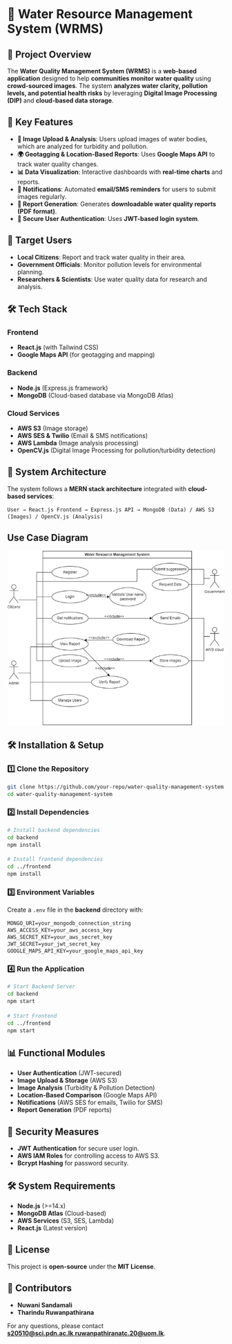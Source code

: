# 🌊 Water Resource Management System (WRMS)

## 📌 Project Overview
The **Water Quality Management System (WRMS)** is a **web-based application** designed to help **communities monitor water quality** using **crowd-sourced images**. The system **analyzes water clarity, pollution levels, and potential health risks** by leveraging **Digital Image Processing (DIP)** and **cloud-based data storage**.

## 🚀 Key Features
- **📸 Image Upload & Analysis**: Users upload images of water bodies, which are analyzed for turbidity and pollution.
- **🌍 Geotagging & Location-Based Reports**: Uses **Google Maps API** to track water quality changes.
- **📊 Data Visualization**: Interactive dashboards with **real-time charts** and reports.
- **🔔 Notifications**: Automated **email/SMS reminders** for users to submit images regularly.
- **📄 Report Generation**: Generates **downloadable water quality reports (PDF format)**.
- **🔐 Secure User Authentication**: Uses **JWT-based login system**.

## 🎯 Target Users
- **Local Citizens**: Report and track water quality in their area.
- **Government Officials**: Monitor pollution levels for environmental planning.
- **Researchers & Scientists**: Use water quality data for research and analysis.

## 🛠️ Tech Stack
### **Frontend**
- **React.js** (with Tailwind CSS)
- **Google Maps API** (for geotagging and mapping)

### **Backend**
- **Node.js** (Express.js framework)
- **MongoDB** (Cloud-based database via MongoDB Atlas)

### **Cloud Services**
- **AWS S3** (Image storage)
- **AWS SES & Twilio** (Email & SMS notifications)
- **AWS Lambda** (Image analysis processing)
- **OpenCV.js** (Digital Image Processing for pollution/turbidity detection)

## 📌 System Architecture
The system follows a **MERN stack architecture** integrated with **cloud-based services**:
```
User → React.js Frontend → Express.js API → MongoDB (Data) / AWS S3 (Images) / OpenCV.js (Analysis)
```
## Use Case Diagram
![UseCase_diagram](./UseCase_diagram.png)


## 🛠️ Installation & Setup
### **1️⃣ Clone the Repository**
```sh
git clone https://github.com/your-repo/water-quality-management-system.git
cd water-quality-management-system
```

### **2️⃣ Install Dependencies**
```sh
# Install backend dependencies
cd backend
npm install

# Install frontend dependencies
cd ../frontend
npm install
```

### **3️⃣ Environment Variables**
Create a `.env` file in the **backend** directory with:
```env
MONGO_URI=your_mongodb_connection_string
AWS_ACCESS_KEY=your_aws_access_key
AWS_SECRET_KEY=your_aws_secret_key
JWT_SECRET=your_jwt_secret_key
GOOGLE_MAPS_API_KEY=your_google_maps_api_key
```

### **4️⃣ Run the Application**
```sh
# Start Backend Server
cd backend
npm start

# Start Frontend
cd ../frontend
npm start
```

## 📊 Functional Modules
- **User Authentication** (JWT-secured)
- **Image Upload & Storage** (AWS S3)
- **Image Analysis** (Turbidity & Pollution Detection)
- **Location-Based Comparison** (Google Maps API)
- **Notifications** (AWS SES for emails, Twilio for SMS)
- **Report Generation** (PDF reports)

## 🔐 Security Measures
- **JWT Authentication** for secure user login.
- **AWS IAM Roles** for controlling access to AWS S3.
- **Bcrypt Hashing** for password security.

## 🛠️ System Requirements
- **Node.js** (>=14.x)
- **MongoDB Atlas** (Cloud-based)
- **AWS Services** (S3, SES, Lambda)
- **React.js** (Latest version)

## 📄 License
This project is **open-source** under the **MIT License**.

## 🤝 Contributors
- **Nuwani Sandamali**
- **Tharindu Ruwanpathirana**

For any questions, please contact **[s20510@sci.pdn.ac.lk](mailto:s20510@sci.pdn.ac.lk)**,**[ruwanpathiranatc.20@uom.lk](mailto:ruwanpathiranatc.20@uom.lk)**.
